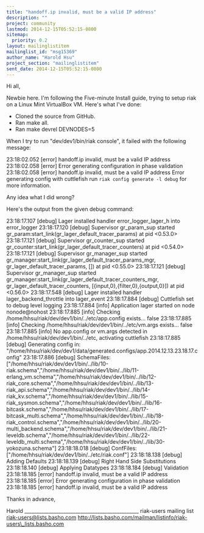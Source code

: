 ```yaml
---
title: "handoff.ip invalid, must be a valid IP address"
description: ""
project: community
lastmod: 2014-12-15T05:52:15-0800
sitemap:
  priority: 0.2
layout: mailinglistitem
mailinglist_id: "msg15369"
author_name: "Harold Hsu"
project_section: "mailinglistitem"
sent_date: 2014-12-15T05:52:15-0800
---
```



Hi all,

Newbie here. I'm following the Five-minute Install guide, trying to setup
riak on a Linux Mint VirtualBox VM. Here's what I've done:

- Cloned the source from GitHub.
- Ran make all.
- Ran make devrel DEVNODES=5

When I try to run "dev/dev1/bin/riak console", it failed with the following
message:

23:18:02.052 [error] handoff.ip invalid, must be a valid IP address
23:18:02.058 [error] Error generating configuration in phase validation
23:18:02.058 [error] handoff.ip invalid, must be a valid IP address
Error generating config with cuttlefish
 run `riak config generate -l debug` for more information.

Any idea what I did wrong?

Here's the output from the given debug command:

23:18:17.107 [debug] Lager installed handler error\_logger\_lager\_h into
error\_logger
23:18:17.120 [debug] Supervisor gr\_param\_sup started
gr\_param:start\_link(gr\_lager\_default\_tracer\_params) at pid <0.53.0>
23:18:17.121 [debug] Supervisor gr\_counter\_sup started
gr\_counter:start\_link(gr\_lager\_default\_tracer\_counters) at pid <0.54.0>
23:18:17.121 [debug] Supervisor gr\_manager\_sup started
gr\_manager:start\_link(gr\_lager\_default\_tracer\_params\_mgr,
gr\_lager\_default\_tracer\_params, []) at pid <0.55.0>
23:18:17.121 [debug] Supervisor gr\_manager\_sup started
gr\_manager:start\_link(gr\_lager\_default\_tracer\_counters\_mgr,
gr\_lager\_default\_tracer\_counters, [{input,0},{filter,0},{output,0}]) at pid
<0.56.0>
23:18:17.548 [debug] Lager installed handler lager\_backend\_throttle into
lager\_event
23:18:17.884 [debug] Cuttlefish set to debug level logging
23:18:17.884 [info] Application lager started on node nonode@nohost
23:18:17.885 [info] Checking /home/hhsu/riak/dev/dev1/bin/../etc/app.config
exists... false
23:18:17.885 [info] Checking /home/hhsu/riak/dev/dev1/bin/../etc/vm.args
exists... false
23:18:17.885 [info] No app.config or vm.args detected in
/home/hhsu/riak/dev/dev1/bin/../etc, activating cuttlefish
23:18:17.885 [debug] Generating config in:
"/home/hhsu/riak/dev/dev1/data/generated.configs/app.2014.12.13.23.18.17.config"
23:18:17.886 [debug] SchemaFiles:
["/home/hhsu/riak/dev/dev1/bin/../lib/10-riak.schema","/home/hhsu/riak/dev/dev1/bin/../lib/11-erlang\_vm.schema","/home/hhsu/riak/dev/dev1/bin/../lib/12-riak\_core.schema","/home/hhsu/riak/dev/dev1/bin/../lib/13-riak\_api.schema","/home/hhsu/riak/dev/dev1/bin/../lib/14-riak\_kv.schema","/home/hhsu/riak/dev/dev1/bin/../lib/15-riak\_sysmon.schema","/home/hhsu/riak/dev/dev1/bin/../lib/16-bitcask.schema","/home/hhsu/riak/dev/dev1/bin/../lib/17-bitcask\_multi.schema","/home/hhsu/riak/dev/dev1/bin/../lib/18-riak\_control.schema","/home/hhsu/riak/dev/dev1/bin/../lib/20-multi\_backend.schema","/home/hhsu/riak/dev/dev1/bin/../lib/21-leveldb.schema","/home/hhsu/riak/dev/dev1/bin/../lib/22-leveldb\_multi.schema","/home/hhsu/riak/dev/dev1/bin/../lib/30-yokozuna.schema"]
23:18:18.018 [debug] ConfFiles:
["/home/hhsu/riak/dev/dev1/bin/../etc/riak.conf"]
23:18:18.138 [debug] Adding Defaults
23:18:18.139 [debug] Right Hand Side Substitutions
23:18:18.140 [debug] Applying Datatypes
23:18:18.184 [debug] Validation
23:18:18.185 [error] handoff.ip invalid, must be a valid IP address
23:18:18.185 [error] Error generating configuration in phase validation
23:18:18.185 [error] handoff.ip invalid, must be a valid IP address

Thanks in advance,

Harold
\_\_\_\_\_\_\_\_\_\_\_\_\_\_\_\_\_\_\_\_\_\_\_\_\_\_\_\_\_\_\_\_\_\_\_\_\_\_\_\_\_\_\_\_\_\_\_
riak-users mailing list
riak-users@lists.basho.com
http://lists.basho.com/mailman/listinfo/riak-users\_lists.basho.com

